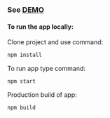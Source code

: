 ### See [DEMO](https://curiouselement.netlify.com/)

#### To run the app locally:

Clone project and use command:

```bash
npm install
```

To run app type command:

```bash
npm start
```

Production build of app:

```bash
npm build
```
